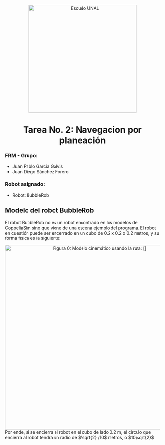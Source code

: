<div align="center">
<picture>
    <source srcset="https://imgur.com/5bYAzsb.png" media="(prefers-color-scheme: dark)">
    <source srcset="https://imgur.com/Os03JoE.png" media="(prefers-color-scheme: light)">
    <img src="https://imgur.com/Os03JoE.png" alt="Escudo UNAL" width="350px">
</picture>
  
# Tarea No. 2: Navegacion por planeación

</div>

### FRM - Grupo:
- Juan Pablo García Galvis
- Juan Diego Sánchez Forero
### Robot asignado:
* Robot: BubbleRob

## Modelo del robot BubbleRob
El robot BubbleRob no es un robot encontrado en los modelos de CoppeliaSim sino que viene de una escena ejemplo del programa. El robot en cuestión puede ser encerrado en un cubo de 0.2 x 0.2 x 0.2 metros, y su forma física es la siguiente:

<div align="center">

<img src="https://github.com/user-attachments/assets/0c8f80d4-4c3f-4aac-a30b-b42f176691b0" alt="Figura 0: Modelo cinemático usando la ruta: []" width="600"/>

</div>
Por ende, si se encierra el robot en el cubo de lado 0.2 m,  el circulo que encierra al robot tendrá un radio de $\sqrt{2} /10$ metros, o $10\sqrt{2}$
